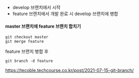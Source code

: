 - develop 브랜치에서 시작
- feature 브랜치에서 개발 완료 시 develop 브랜치에 병합

#### master 브랜치에 feature 브랜치 합치기 
```
git checkout master
git merge feature
```

feature 브랜치 병합 후 
```
git branch -d feature
```


https://tecoble.techcourse.co.kr/post/2021-07-15-git-branch/
